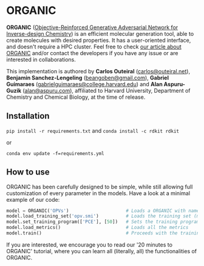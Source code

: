 # ORGANIC

**ORGANIC** ([Objective-Reinforced Generative Adversarial Network for Inverse-design Chemistry](https://chemrxiv.org/articles/ORGANIC_1_pdf/5309668)) is an efficient molecular generation tool, able to create molecules with desired properties. It has a user-oriented interface, and doesn't require a HPC cluster. Feel free to check [our article about ORGANIC](https://chemrxiv.org/articles/ORGANIC_1_pdf/5309668)  and/or contact the developers if you have any issue or are interested in collaborations.

This implementation is authored by **Carlos Outeiral** (carlos@outeiral.net), **Benjamin Sanchez-Lengeling** (beangoben@gmail.com), **Gabriel Guimaraes** (gabrielguimaraes@college.harvard.edu) and **Alan Aspuru-Guzik** (alan@aspuru.com), affiliated to Harvard University, Department of Chemistry and Chemical Biology, at the time of release.

## Installation
 
`pip install -r requirements.txt` and `conda install -c rdkit rdkit`

or 

`conda env update -f=requirements.yml` 

## How to use

ORGANIC has been carefully designed to be simple, while still allowing full customization of every parameter in the models. Have a look at a minimal example of our code:

```python
model = ORGANIC('OPVs')                     # Loads a ORGANIC with name 'OPVs'
model.load_training_set('opv.smi')          # Loads the training set (molecules encoded as SMILES)
model.set_training_program(['PCE'], [50])   # Sets the training program as 50 epochs with the PCE metric
model.load_metrics()                        # Loads all the metrics
model.train()                               # Proceeds with the training
```

If you are interested, we encourage you to read our '20 minutes to ORGANIC' tutorial, where you can learn all (literally, all) the functionalities of ORGANIC.
